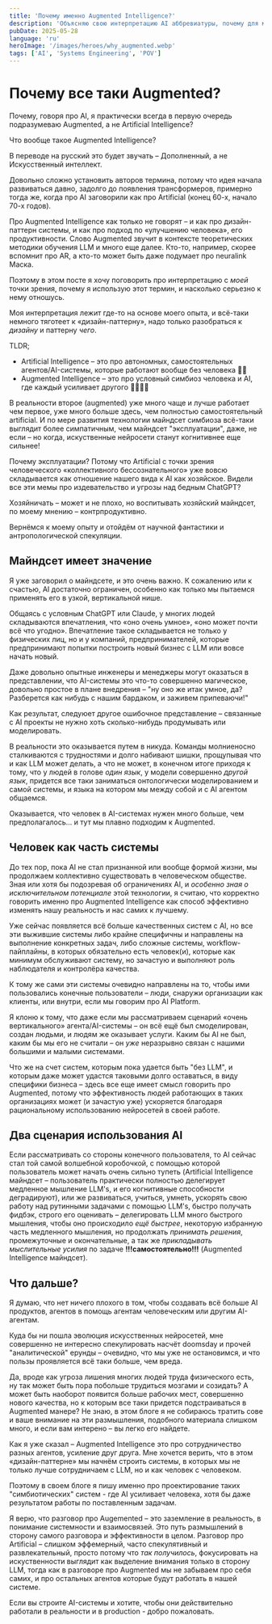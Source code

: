 ```yaml
---
title: 'Почему именно Augmented Intelligence?'
description: 'Объясняю свою интерпретацию AI аббревиатуры, почему для меня важно в первую очередь говорить про Augmented, а не Artificial Intelligence'
pubDate: 2025-05-28
language: 'ru'
heroImage: '/images/heroes/why_augmented.webp' 
tags: ['AI', 'Systems Engineering', 'POV']
---
```


# Почему все таки Augmented? 

Почему, говоря про AI, я практически всегда в первую очередь подразумеваю Augmented, а не Artificial Intelligence? 

Что вообще такое Augmented Intelligence? 

В переводе на русский это будет звучать – Дополненный, а не Искусственный интеллект.

Довольно сложно установить авторов термина, потому что идея начала развиваться давно, задолго до появления трансформеров, примерно тогда же, когда про AI заговорили как про Artificial (конец 60-х, начало 70-х годов). 

Про Augmented Intelligence как только не говорят – и как про дизайн-паттерн системы, и как про подход по «улучшению человека», его продуктивности. Слово Augmented звучит в контексте теоретических методики обучения LLM и много еще далее. Кто-то, например, скорее вспомнит про AR, а кто-то может быть даже подумает про neuralink Маска.

Поэтому в этом посте я хочу поговорить про интерпретацию с _моей_ точки зрения, почему я использую этот термин, и насколько серьезно к нему отношусь.

Моя интерпретация лежит где-то на основе моего опыта, и всё-таки немного тяготеет к «дизайн-паттерну», надо только разобраться к _дизайну_ и паттерну _чего_.

TLDR;

- Artificial Intelligence – это про автономных, самостоятельных агентов/AI-системы, которые работают вообще без человека 🤘🏻
- Augmented Intelligence – это про условный симбиоз человека и AI, где каждый усиливает другого 👤🤝🏻🤖

В реальности второе (augmented) уже много чаще и лучше работает чем первое, уже много больше здесь, чем полностью самостоятельный artificial. И по мере развития технологии майндсет симбиоза всё-таки выглядит более симпатичным, чем майндсет "эксплуатации", даже, не если – но когда, искуственные нейросети станут когнитивнее еще сильнее!

Почему эксплуатации? Потому что Artificial с точки зрения человеческого «коллективного бессознательного» уже вовсю складывается как отношение нашего вида к AI как хозяйское. Видели все эти мемы про издевательство и угрозы над бедным ChatGPT? 

Хозяйничать – может и не плохо, но воспитывать хозяйский майндсет, по моему мнению – контрпродуктивно.

Вернёмся к моему опыту и отойдём от научной фантастики и антропологической спекуляции. 

## Майндсет имеет значение

Я уже заговорил о майндсете, и это очень важно. К сожалению или к счастью, AI достаточно ограничен, особенно как только мы пытаемся применять его в узкой, вертикальной нише. 

Общаясь с условным ChatGPT или Claude, у многих людей складываются впечатления, что «оно очень умное», «оно может почти всё что угодно». Впечатление такое складывается не только у физических лиц, но и у компаний, предпринимателей, которые предпринимают попытки построить новый бизнес с LLM или вовсе начать новый.

Даже довольно опытные инженеры и менеджеры могут оказаться в представлении, что AI-системы это что-то совершенно магическое, довольно простое в плане внедрения – "ну оно же итак умное, да? Разберется как нибудь с нашим бардаком, и заживем припеваючи!"

Как результат, следуюет другое ошибочное представление – связанные с AI проекты не нужно хоть сколько-нибудь продумывать или моделировать.

В реальности это оказывается путем в никуда. Команды молниеносно сталкиваются с трудностями и долго набивают шишки, прощупывая что и как LLM может делать, а что не может, в конечном итоге приходя к тому, что у людей в голове _один язык_, у модели совершенно _другой язык_, придется все таки заниматься онтологически моделированием и самой системы, и языка на котором мы между собой и с AI агентом общаемся.

Оказывается, что человек в AI-системах нужен много больше, чем предполагалось… и тут мы плавно подходим к Augmented.

## Человек как часть системы

До тех пор, пока AI не стал признанной или вообще формой жизни, мы продолжаем коллективно существовать в человеческом обществе. Зная или хотя бы подозревая об ограничениях AI, и _особенно зная о исключительном потенциале_ этой технологии, я считаю, что корректно говорить именно про Augmented Intelligence как способ эффективно изменять нашу реальность и нас самих к лучшему. 

Уже сейчас появляется всё больше качественных систем с AI, но все эти выжившие системы либо крайне специфичны и направлены на выполнение конкретных задач, либо сложные системы, workflow-пайплайны, в которых обязательно есть человек(и), которые как минимум обслуживают систему, но зачастую и выполняют роль наблюдателя и контролёра качества.

К тому же сами эти системы очевидно направлены на то, чтобы ими пользовались конечные пользователи – люди, снаружи организации как клиенты, или внутри, если мы говорим про AI Platform.

Я клоню к тому, что даже если мы рассматриваем сценарий «очень вертикального» агента/AI-системы – он всё ещё был смоделирован, создан людьми, и людям же оказывает услуги. Каким бы AI не был, каким бы мы его не считали – он _уже_ неразрывно связан с нашими большими и малыми системами. 

Что же на счет систем, которым пока удается быть "без LLM", и которым даже может удастся таковыми долго оставаться, в виду специфики бизнеса – здесь все еще имеет смысл говорить про Augmented, потому что эффективность людей работающих в таких организациях может (и зачастую уже) ускоряется благодаря рациональному использованию нейросетей в своей работе. 

## Два сценария использования AI

Если рассматривать со стороны конечного пользователя, то AI сейчас стал той самой волшебной коробочкой, с помощью которой пользователь может начать очень сильно тупеть (Artificial Intelligence майндсет – пользователь практически полностью делегирует медленное мышление LLM's, и его когнитивные способности деградируют), или же развиваться, учиться, умнеть, ускорять свою работу над рутинными задачами с помощью LLM's, быстро получать фидбэк, строго его оценивать – делегировать LLM много быстрого мышления, чтобы оно происходило _ещё быстрее_, некоторую избранную часть медленного мышления, но продолжать _принимать решения_, промежуточные и окончательные, а так же _прикладывать мыслительные усилия_ по задаче __!!!самостоятельно!!!__ (Augmented Intelligence майндсет).

## Что дальше?

Я думаю, что нет ничего плохого в том, чтобы создавать всё больше AI продуктов, агентов в помощь агентам человеческим или другим AI-агентам.

Куда бы ни пошла эволюция искусственных нейросетей, мне совершенно не интересно спекулировать насчёт doomsday и прочей "аналитической" ерунды – очевидно, что мы уже не остановимся, и что пользы проявляется всё таки больше, чем вреда.

Да, вроде как угроза лишения многих людей труда физического есть, ну так может быть пора побольше трудиться мозгами и созидать? А может быть наоборот появится больше рабочих мест, совершенно нового качества, но к которым все таки придется подстраиваться в Augmented манере?
Не знаю, в этом блоге я не собираюсь тратить сове и ваше внимание на эти размышления, подобного материала слишком много, и если вам интерено – вы легко его найдете.

Как я уже сказал – Augmented Intelligence это про сотрудничество разных агентов, усиление друг друга. Мне хочется верить, что в этом «дизайн-паттерне» мы начнём строить системы, в которых мы не только лучше сотрудничаем с LLM, но и как человек с человеком.

Поэтому в своем блоге я пишу именно про проектирование таких "симбиотических" систем - где AI усиливает человека, хотя бы даже результатом работы по поставленным задачам.

Я верю, что разговор про Augemented – это заземление в реальность, в понимание системности и взаимосвязей. Это путь размышлений в сторону самого разговора и эффективности в целом. Разговор про Artificial – слишком эффемерный, часто спекулятивный и развлекательный, просто потому что _так получилось_, фокусировать на искуственности выглядит как выделение внимания только в сторону LLM, тогда как в разговоре про Augmented мы не забываем про себя самих, и про остальных агентов которые будут работать в нашей системе.

Если вы строите AI-системы и хотите, чтобы они действительно работали в реальности и в production - добро пожаловать.